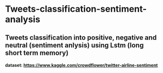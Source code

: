 # Tweets-classification-sentiment-analysis

## Tweets classification into positive, negative and neutral (sentiment anlysis) using Lstm (long short term memory)
#### dataset: https://www.kaggle.com/crowdflower/twitter-airline-sentiment
